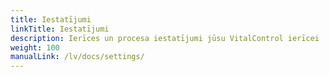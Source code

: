 ```yaml
---
title: Iestatījumi
linkTitle: Iestatījumi
description: Ierīces un procesa iestatījumi jūsu VitalControl ierīcei
weight: 100
manualLink: /lv/docs/settings/
---
```

<script>
  window.location.href = "/lv/docs/settings/";
</script>
